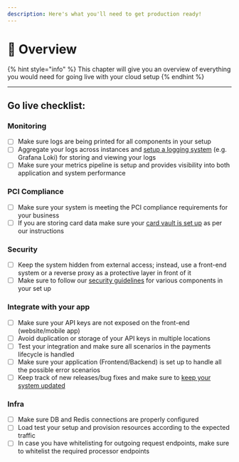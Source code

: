 ```yaml
---
description: Here's what you'll need to get production ready!
---
```


# 🚀 Overview

{% hint style="info" %}
This chapter will give you an overview of everything you would need for going live with your cloud setup&#x20;
{% endhint %}

***

## Go live checklist:

### Monitoring

* [ ] Make sure logs are being printed for all components in your setup
* [ ] Aggregate your logs across instances and [setup a logging system](monitoring.md) (e.g. Grafana Loki) for storing and viewing your logs
* [ ] Make sure your metrics pipeline is setup and provides visibility into both application and system performance

### PCI Compliance

* [ ] Make sure your system is meeting the PCI compliance requirements for your business
* [ ] If you are storing card data make sure your [card vault is set up](pci-compliance/card-vault-installation.md) as per our instructions

### Security

* [ ] Keep the system hidden from external access; instead, use a front-end system or a reverse proxy as a protective layer in front of it
* [ ] Make sure to follow our [security guidelines](security.md) for various components in your set up

### Integrate with your app

* [ ] Make sure your API keys are not exposed on the front-end (website/mobile app)
* [ ] Avoid duplication or storage of your API keys in multiple locations
* [ ] Test your integration and make sure all scenarios in the payments lifecycle is handled
* [ ] Make sure your application (Frontend/Backend) is set up to handle all the possible error scenarios
* [ ] Keep track of new releases/bug fixes and make sure to [keep your system updated](updates.md)

### Infra

* [ ] Make sure DB and Redis connections are properly configured
* [ ] Load test your setup and provision resources according to the expected traffic
* [ ] In case you have whitelisting for outgoing request endpoints, make sure to whitelist the required processor endpoints
